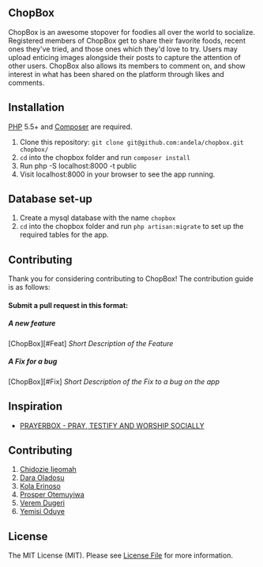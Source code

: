## ChopBox

ChopBox is an awesome stopover for foodies all over the world to socialize. Registered members of ChopBox get to share their
favorite foods, recent ones they've tried, and those ones which they'd love to try. Users may upload enticing images alongside their posts to capture the attention of other users. ChopBox also allows its members to comment on,
and show interest in what has been shared on the platform through likes and comments. 

## Installation

[PHP](https://php.net) 5.5+ and [Composer](https://getcomposer.org) are required.

1. Clone this repository: `git clone git@github.com:andela/chopbox.git chopbox/`
2. `cd` into the chopbox folder and run `composer install`
3. Run php -S localhost:8000 -t public
4. Visit localhost:8000 in your browser to see the app running.

## Database set-up

1. Create a mysql database with the name `chopbox`
2. `cd` into the chopbox folder and run `php artisan:migrate` to set up the required tables for the app.

## Contributing

Thank you for considering contributing to ChopBox! The contribution guide is as follows:

#### Submit a pull request in this format:

##### A new feature
[ChopBox][#Feat] *Short Description of the Feature*

##### A Fix for a bug
[ChopBox][#Fix] *Short Description of the Fix to a bug on the app*


## Inspiration

 * [PRAYERBOX - PRAY, TESTIFY AND WORSHIP SOCIALLY](http://www.prayerbox.co)

## Contributing

1. [Chidozie Ijeomah](https://twitter.com/andela-cijeomah)
2. [Dara Oladosu](https://twitter.com/andela-doladosu)
3. [Kola Erinoso](https://twitter.com/andela-kerinoso)
4. [Prosper Otemuyiwa](https://github.com/busayo)
5. [Verem Dugeri](https://twitter.com/andela-vdugeri)
6. [Yemisi Oduye](https://twitter.com/andela-ooduye)

## License

The MIT License (MIT). Please see [License File](license.md) for more information.